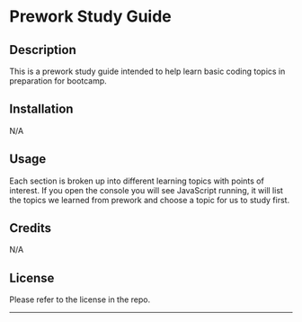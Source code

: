 # Prework Study Guide

## Description

This is a prework study guide intended to help learn basic coding topics in preparation for bootcamp.

## Installation

N/A

## Usage

Each section is broken up into different learning topics with points of interest. If you open the console you will see JavaScript running, it will list the topics we learned from prework and choose a topic for us to study first.

## Credits

N/A

## License

Please refer to the license in the repo.

---
